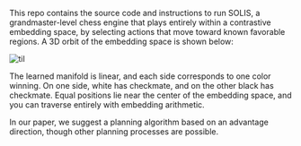 This repo contains the source code and instructions to run SOLIS, a grandmaster-level chess engine
that plays entirely within a contrastive embedding space, by selecting actions that move toward
known favorable regions. A 3D orbit of the embedding space is shown below:

![til](orbit.gif)

The learned manifold is linear, and each side corresponds to one color winning. On one side, 
white has checkmate, and on the other black has checkmate. Equal positions lie near the center of
the embedding space, and you can traverse entirely with embedding arithmetic.

In our paper, we suggest a planning algorithm based on an advantage direction, though other
planning processes are possible.
